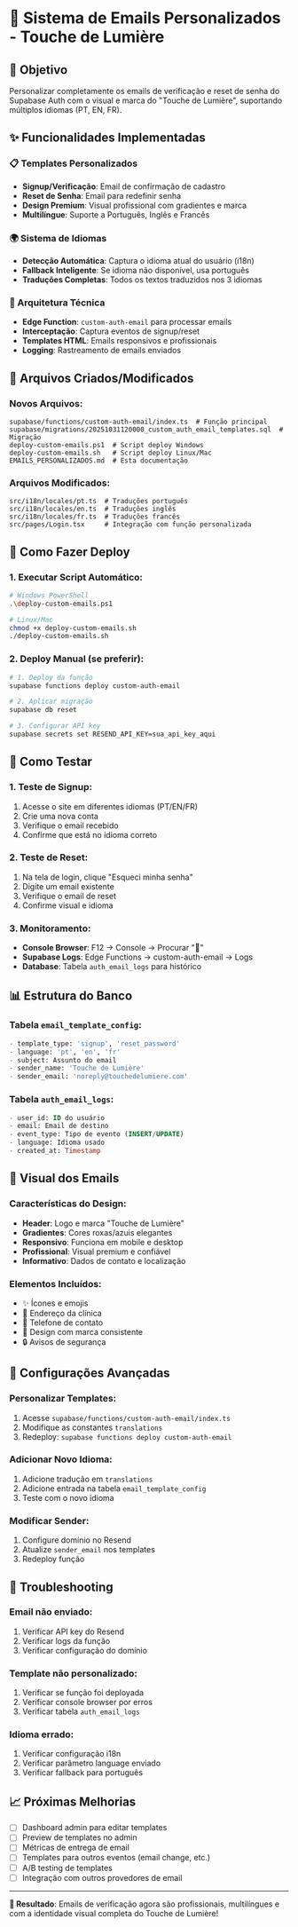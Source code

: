 # 📧 Sistema de Emails Personalizados - Touche de Lumière

## 🎯 Objetivo
Personalizar completamente os emails de verificação e reset de senha do Supabase Auth com o visual e marca do "Touche de Lumière", suportando múltiplos idiomas (PT, EN, FR).

## ✨ Funcionalidades Implementadas

### 📋 Templates Personalizados
- **Signup/Verificação**: Email de confirmação de cadastro
- **Reset de Senha**: Email para redefinir senha
- **Design Premium**: Visual profissional com gradientes e marca
- **Multilíngue**: Suporte a Português, Inglês e Francês

### 🌍 Sistema de Idiomas
- **Detecção Automática**: Captura o idioma atual do usuário (i18n)
- **Fallback Inteligente**: Se idioma não disponível, usa português
- **Traduções Completas**: Todos os textos traduzidos nos 3 idiomas

### 🔧 Arquitetura Técnica
- **Edge Function**: `custom-auth-email` para processar emails
- **Interceptação**: Captura eventos de signup/reset
- **Templates HTML**: Emails responsivos e profissionais
- **Logging**: Rastreamento de emails enviados

## 📁 Arquivos Criados/Modificados

### Novos Arquivos:
```
supabase/functions/custom-auth-email/index.ts  # Função principal
supabase/migrations/20251031120000_custom_auth_email_templates.sql  # Migração
deploy-custom-emails.ps1  # Script deploy Windows
deploy-custom-emails.sh   # Script deploy Linux/Mac
EMAILS_PERSONALIZADOS.md  # Esta documentação
```

### Arquivos Modificados:
```
src/i18n/locales/pt.ts  # Traduções português
src/i18n/locales/en.ts  # Traduções inglês  
src/i18n/locales/fr.ts  # Traduções francês
src/pages/Login.tsx     # Integração com função personalizada
```

## 🚀 Como Fazer Deploy

### 1. Executar Script Automático:
```bash
# Windows PowerShell
.\deploy-custom-emails.ps1

# Linux/Mac
chmod +x deploy-custom-emails.sh
./deploy-custom-emails.sh
```

### 2. Deploy Manual (se preferir):
```bash
# 1. Deploy da função
supabase functions deploy custom-auth-email

# 2. Aplicar migração
supabase db reset

# 3. Configurar API key
supabase secrets set RESEND_API_KEY=sua_api_key_aqui
```

## 🧪 Como Testar

### 1. Teste de Signup:
1. Acesse o site em diferentes idiomas (PT/EN/FR)
2. Crie uma nova conta
3. Verifique o email recebido
4. Confirme que está no idioma correto

### 2. Teste de Reset:
1. Na tela de login, clique "Esqueci minha senha"
2. Digite um email existente
3. Verifique o email de reset
4. Confirme visual e idioma

### 3. Monitoramento:
- **Console Browser**: F12 → Console → Procurar "📧"
- **Supabase Logs**: Edge Functions → custom-auth-email → Logs  
- **Database**: Tabela `auth_email_logs` para histórico

## 📊 Estrutura do Banco

### Tabela `email_template_config`:
```sql
- template_type: 'signup', 'reset_password'
- language: 'pt', 'en', 'fr'
- subject: Assunto do email
- sender_name: 'Touche de Lumière'
- sender_email: 'noreply@touchedelumiere.com'
```

### Tabela `auth_email_logs`:
```sql
- user_id: ID do usuário
- email: Email de destino
- event_type: Tipo de evento (INSERT/UPDATE)
- language: Idioma usado
- created_at: Timestamp
```

## 🎨 Visual dos Emails

### Características do Design:
- **Header**: Logo e marca "Touche de Lumière"
- **Gradientes**: Cores roxas/azuis elegantes
- **Responsivo**: Funciona em mobile e desktop
- **Profissional**: Visual premium e confiável
- **Informativo**: Dados de contato e localização

### Elementos Incluídos:
- ✨ Ícones e emojis
- 📍 Endereço da clínica
- 📱 Telefone de contato
- 🎨 Design com marca consistente
- 🔒 Avisos de segurança

## 🔧 Configurações Avançadas

### Personalizar Templates:
1. Acesse `supabase/functions/custom-auth-email/index.ts`
2. Modifique as constantes `translations`
3. Redeploy: `supabase functions deploy custom-auth-email`

### Adicionar Novo Idioma:
1. Adicione tradução em `translations`
2. Adicione entrada na tabela `email_template_config`
3. Teste com o novo idioma

### Modificar Sender:
1. Configure domínio no Resend
2. Atualize `sender_email` nos templates
3. Redeploy função

## 🚨 Troubleshooting

### Email não enviado:
1. Verificar API key do Resend
2. Verificar logs da função
3. Verificar configuração do domínio

### Template não personalizado:
1. Verificar se função foi deployada
2. Verificar console browser por erros
3. Verificar tabela `auth_email_logs`

### Idioma errado:
1. Verificar configuração i18n
2. Verificar parâmetro language enviado
3. Verificar fallback para português

## 📈 Próximas Melhorias

- [ ] Dashboard admin para editar templates
- [ ] Preview de templates no admin
- [ ] Métricas de entrega de email
- [ ] Templates para outros eventos (email change, etc.)
- [ ] A/B testing de templates
- [ ] Integração com outros provedores de email

---

**🎯 Resultado**: Emails de verificação agora são profissionais, multilíngues e com a identidade visual completa do Touche de Lumière!